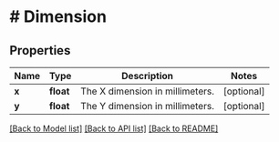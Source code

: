 # # Dimension

## Properties

Name | Type | Description | Notes
------------ | ------------- | ------------- | -------------
**x** | **float** | The X dimension in millimeters. | [optional]
**y** | **float** | The Y dimension in millimeters. | [optional]

[[Back to Model list]](../../README.md#models) [[Back to API list]](../../README.md#endpoints) [[Back to README]](../../README.md)

